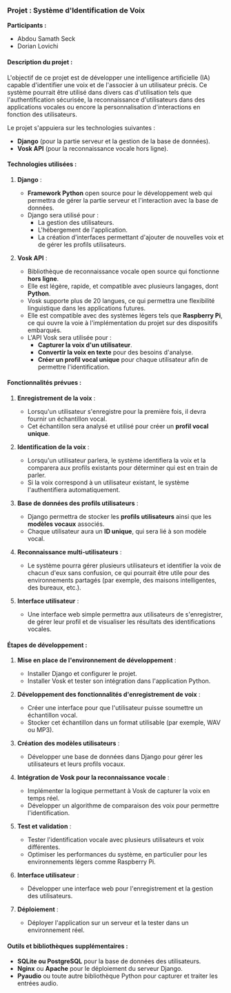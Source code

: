### **Projet : Système d'Identification de Voix**

**Participants :**
- Abdou Samath Seck
- Dorian Lovichi

#### **Description du projet :**
L'objectif de ce projet est de développer une intelligence artificielle (IA) capable d'identifier une voix et de l'associer à un utilisateur précis. Ce système pourrait être utilisé dans divers cas d'utilisation tels que l'authentification sécurisée, la reconnaissance d'utilisateurs dans des applications vocales ou encore la personnalisation d'interactions en fonction des utilisateurs.

Le projet s'appuiera sur les technologies suivantes :
- **Django** (pour la partie serveur et la gestion de la base de données).
- **Vosk API** (pour la reconnaissance vocale hors ligne).

#### **Technologies utilisées :**
1. **Django** :  
   - **Framework Python** open source pour le développement web qui permettra de gérer la partie serveur et l'interaction avec la base de données.
   - Django sera utilisé pour :
     - La gestion des utilisateurs.
     - L'hébergement de l'application.
     - La création d'interfaces permettant d'ajouter de nouvelles voix et de gérer les profils utilisateurs.

2. **Vosk API** :  
   - Bibliothèque de reconnaissance vocale open source qui fonctionne **hors ligne**.
   - Elle est légère, rapide, et compatible avec plusieurs langages, dont **Python**.
   - Vosk supporte plus de 20 langues, ce qui permettra une flexibilité linguistique dans les applications futures.
   - Elle est compatible avec des systèmes légers tels que **Raspberry Pi**, ce qui ouvre la voie à l'implémentation du projet sur des dispositifs embarqués.
   - L'API Vosk sera utilisée pour :
     - **Capturer la voix d'un utilisateur**.
     - **Convertir la voix en texte** pour des besoins d'analyse.
     - **Créer un profil vocal unique** pour chaque utilisateur afin de permettre l'identification.

#### **Fonctionnalités prévues :**
1. **Enregistrement de la voix** :
   - Lorsqu'un utilisateur s'enregistre pour la première fois, il devra fournir un échantillon vocal.
   - Cet échantillon sera analysé et utilisé pour créer un **profil vocal unique**.
   
2. **Identification de la voix** :
   - Lorsqu'un utilisateur parlera, le système identifiera la voix et la comparera aux profils existants pour déterminer qui est en train de parler.
   - Si la voix correspond à un utilisateur existant, le système l'authentifiera automatiquement.

3. **Base de données des profils utilisateurs** :
   - Django permettra de stocker les **profils utilisateurs** ainsi que les **modèles vocaux** associés.
   - Chaque utilisateur aura un **ID unique**, qui sera lié à son modèle vocal.

4. **Reconnaissance multi-utilisateurs** :
   - Le système pourra gérer plusieurs utilisateurs et identifier la voix de chacun d'eux sans confusion, ce qui pourrait être utile pour des environnements partagés (par exemple, des maisons intelligentes, des bureaux, etc.).

5. **Interface utilisateur** :
   - Une interface web simple permettra aux utilisateurs de s'enregistrer, de gérer leur profil et de visualiser les résultats des identifications vocales.

#### **Étapes de développement :**
1. **Mise en place de l'environnement de développement** :
   - Installer Django et configurer le projet.
   - Installer Vosk et tester son intégration dans l'application Python.
   
2. **Développement des fonctionnalités d'enregistrement de voix** :
   - Créer une interface pour que l'utilisateur puisse soumettre un échantillon vocal.
   - Stocker cet échantillon dans un format utilisable (par exemple, WAV ou MP3).

3. **Création des modèles utilisateurs** :
   - Développer une base de données dans Django pour gérer les utilisateurs et leurs profils vocaux.

4. **Intégration de Vosk pour la reconnaissance vocale** :
   - Implémenter la logique permettant à Vosk de capturer la voix en temps réel.
   - Développer un algorithme de comparaison des voix pour permettre l'identification.

5. **Test et validation** :
   - Tester l'identification vocale avec plusieurs utilisateurs et voix différentes.
   - Optimiser les performances du système, en particulier pour les environnements légers comme Raspberry Pi.

6. **Interface utilisateur** :
   - Développer une interface web pour l'enregistrement et la gestion des utilisateurs.
   
7. **Déploiement** :
   - Déployer l'application sur un serveur et la tester dans un environnement réel.


#### **Outils et bibliothèques supplémentaires :**
- **SQLite ou PostgreSQL** pour la base de données des utilisateurs.
- **Nginx** ou **Apache** pour le déploiement du serveur Django.
- **Pyaudio** ou toute autre bibliothèque Python pour capturer et traiter les entrées audio.


